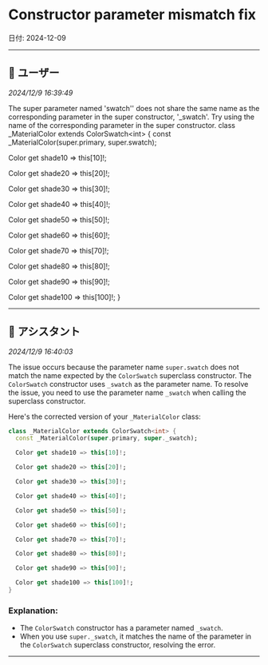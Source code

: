 # Constructor parameter mismatch fix

日付: 2024-12-09

---

## 👤 ユーザー
*2024/12/9 16:39:49*

The super parameter named 'swatch'' does not share the same name as the corresponding parameter in the super constructor, '_swatch'.
Try using the name of the corresponding parameter in the super constructor.
class _MaterialColor extends ColorSwatch&lt;int&gt; {
  const _MaterialColor(super.primary, super.swatch);

  Color get shade10 =&gt; this[10]!;

  Color get shade20 =&gt; this[20]!;

  Color get shade30 =&gt; this[30]!;

  Color get shade40 =&gt; this[40]!;

  Color get shade50 =&gt; this[50]!;

  Color get shade60 =&gt; this[60]!;

  Color get shade70 =&gt; this[70]!;

  Color get shade80 =&gt; this[80]!;

  Color get shade90 =&gt; this[90]!;

  Color get shade100 =&gt; this[100]!;
}

---

## 🤖 アシスタント
*2024/12/9 16:40:03*

The issue occurs because the parameter name `super.swatch` does not match the name expected by the `ColorSwatch` superclass constructor. The `ColorSwatch` constructor uses `_swatch` as the parameter name. To resolve the issue, you need to use the parameter name `_swatch` when calling the superclass constructor.

Here's the corrected version of your `_MaterialColor` class:

```dart
class _MaterialColor extends ColorSwatch<int> {
  const _MaterialColor(super.primary, super._swatch);

  Color get shade10 => this[10]!;

  Color get shade20 => this[20]!;

  Color get shade30 => this[30]!;

  Color get shade40 => this[40]!;

  Color get shade50 => this[50]!;

  Color get shade60 => this[60]!;

  Color get shade70 => this[70]!;

  Color get shade80 => this[80]!;

  Color get shade90 => this[90]!;

  Color get shade100 => this[100]!;
}
```

### Explanation:
- The `ColorSwatch` constructor has a parameter named `_swatch`.
- When you use `super._swatch`, it matches the name of the parameter in the `ColorSwatch` superclass constructor, resolving the error.

---
